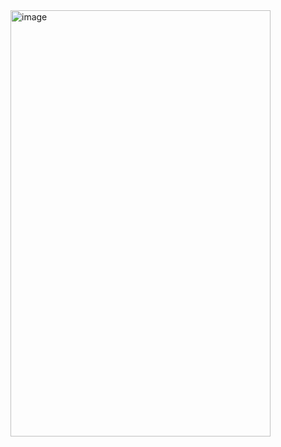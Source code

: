 <img width="416" height="682" alt="image" src="https://github.com/user-attachments/assets/f0ec3838-55c1-47fe-a280-b941a25519a7" />
